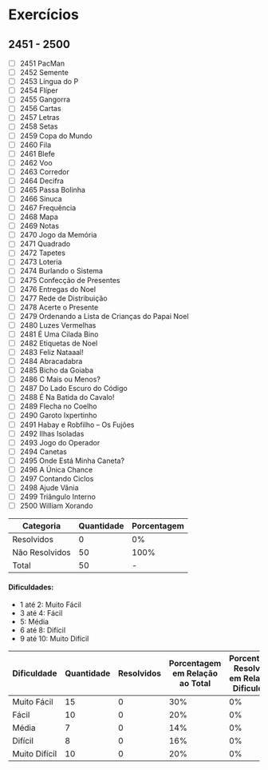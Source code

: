 # Exercícios
## 2451 - 2500

- [ ] 2451	PacMan
- [ ] 2452	Semente
- [ ] 2453	Língua do P
- [ ] 2454	Flíper
- [ ] 2455	Gangorra
- [ ] 2456	Cartas
- [ ] 2457	Letras
- [ ] 2458	Setas
- [ ] 2459	Copa do Mundo
- [ ] 2460	Fila
- [ ] 2461	Blefe
- [ ] 2462	Voo
- [ ] 2463	Corredor
- [ ] 2464	Decifra
- [ ] 2465	Passa Bolinha
- [ ] 2466	Sinuca
- [ ] 2467	Frequência
- [ ] 2468	Mapa
- [ ] 2469	Notas
- [ ] 2470	Jogo da Memória
- [ ] 2471	Quadrado
- [ ] 2472	Tapetes
- [ ] 2473	Loteria
- [ ] 2474	Burlando o Sistema
- [ ] 2475	Confecção de Presentes
- [ ] 2476	Entregas do Noel
- [ ] 2477	Rede de Distribuição
- [ ] 2478	Acerte o Presente
- [ ] 2479	Ordenando a Lista de Crianças do Papai Noel
- [ ] 2480	Luzes Vermelhas
- [ ] 2481	É Uma Cilada Bino
- [ ] 2482	Etiquetas de Noel
- [ ] 2483	Feliz Nataaal!
- [ ] 2484	Abracadabra
- [ ] 2485	Bicho da Goiaba
- [ ] 2486	C Mais ou Menos?
- [ ] 2487	Do Lado Escuro do Código
- [ ] 2488	É Na Batida do Cavalo!
- [ ] 2489	Flecha no Coelho
- [ ] 2490	Garoto Ixpertinho
- [ ] 2491	Habay e Robfilho – Os Fujões
- [ ] 2492	Ilhas Isoladas
- [ ] 2493	Jogo do Operador
- [ ] 2494	Canetas
- [ ] 2495	Onde Está Minha Caneta?
- [ ] 2496	A Única Chance
- [ ] 2497	Contando Ciclos
- [ ] 2498	Ajude Vânia
- [ ] 2499	Triângulo Interno
- [ ] 2500	William Xorando

| Categoria  | Quantidade | Porcentagem |
| ------------- | ------------- | ------------- |
| Resolvidos | 0 | 0% |
| Não Resolvidos  | 50 | 100% |
| Total  | 50 | - |

#### Dificuldades:
- 1 até 2: Muito Fácil
- 3 até 4: Fácil
- 5: Média
- 6 até 8: Difícil
- 9 até 10: Muito Difícil

| Dificuldade | Quantidade | Resolvidos | Porcentagem em Relação ao Total | Porcentagem Resolvidos em Relação à Dificuldade|
| ------------- | ------------- | ------------- | ------------- | ------------- |
| Muito Fácil | 15 | 0 | 30% | 0% |
| Fácil | 10 | 0 | 20% | 0% |
| Média | 7 | 0 | 14% | 0% |
| Difícil | 8 | 0 | 16% | 0% |
| Muito Difícil | 10 | 0 | 20% | 0% |
